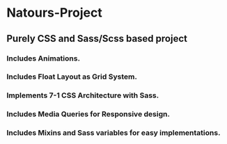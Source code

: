 # Natours-Project
## Purely CSS and Sass/Scss based project

### Includes Animations.

### Includes Float Layout as Grid System.

### Implements 7-1 CSS Architecture with Sass.

### Includes Media Queries for Responsive design.

### Includes Mixins and Sass variables for easy implementations.